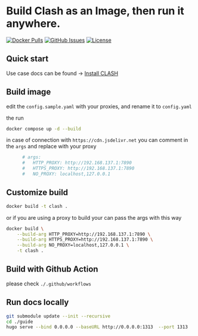 # Build Clash as an Image, then run it anywhere.

[![Docker Pulls](https://img.shields.io/docker/pulls/wujun4code/clash)](https://hub.docker.com/r/wujun4code/clash)
[![GitHub Issues](https://img.shields.io/github/issues/easy-programming-guide/clash)](https://github.com/easy-programming-guide/clash/issues)
[![License](https://img.shields.io/github/license/easy-programming-guide/clash)](LICENSE)

## Quick start

Use case docs can be found -> [Install CLASH](https://easy-programming-guide.github.io/clash/)

## Build image

edit the `config.sample.yaml` with your proxies, and rename it to `config.yaml`

the run 

```bash
docker compose up -d --build 
```
in case of connection with  `https://cdn.jsdelivr.net` you can comment in the `args` and replace with your proxy

```yaml
      # args:
      #   HTTP_PROXY: http://192.168.137.1:7890
      #   HTTPS_PROXY: http://192.168.137.1:7890
      #   NO_PROXY: localhost,127.0.0.1
```


## Customize build

```bash
docker build -t clash .
```

or if you are using a proxy to build your can pass the args with this way

```bash
docker build \
    --build-arg HTTP_PROXY=http://192.168.137.1:7890 \
    --build-arg HTTPS_PROXY=http://192.168.137.1:7890 \
    --build-arg NO_PROXY=localhost,127.0.0.1 \
    -t clash .
```

## Build with Github Action

please check `./.github/workflows`

## Run docs locally

```bash
git submodule update --init --recursive
cd ./guide
hugo serve --bind 0.0.0.0 --baseURL http://0.0.0.0:1313  --port 1313
```